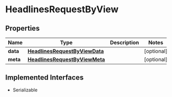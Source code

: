 

# HeadlinesRequestByView


## Properties

Name | Type | Description | Notes
------------ | ------------- | ------------- | -------------
**data** | [**HeadlinesRequestByViewData**](HeadlinesRequestByViewData.md) |  |  [optional]
**meta** | [**HeadlinesRequestByViewMeta**](HeadlinesRequestByViewMeta.md) |  |  [optional]


## Implemented Interfaces

* Serializable


